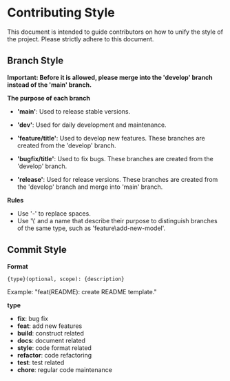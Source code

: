 # Contributing Style

This document is intended to guide contributors on how to unify the style of the project. Please strictly adhere to this document.

## Branch Style

**Important: Before it is allowed, please merge into the 'develop' branch instead of the 'main' branch.**

**The purpose of each branch**

- **'main'**: Used to release stable versions.

- **'dev'**: Used for daily development and maintenance.

- **'feature/title'**: Used to develop new features. These branches are created from the 'develop' branch.

- **'bugfix/title'**: Used to fix bugs. These branches are created from the 'develop' branch.

- **'release'**: Used for release versions. These branches are created from the 'develop' branch and merge into 'main' branch.

**Rules**
- Use '-' to replace spaces.
- Use '\\' and a name that describe their purpose to distinguish branches of the same type, such as 'feature\add-new-model'.


## Commit Style

**Format**

    {type}(optional, scope): {description}

Example: "feat(README): create README template."

**type**

- **fix**: bug fix
- **feat**: add new features
- **build**: construct related
- **docs**: document related
- **style**: code format related
- **refactor**: code refactoring
- **test**: test related
- **chore**: regular code maintenance
